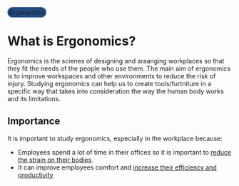 <style>
    .tag {
        background-color: #224c83;
        padding-left: 0.3em;
        padding-right: 0.3em;
        padding-top: 0.2em;
        padding-bottom: 0.2em;
        border-radius: 10em
    }
</style>

<span class="tag">Ergonomics</span>

# What is Ergonomics?

Ergonomics is the scienes of designing and araanging workplaces so that they fit the needs of the people who use them. The main aim of ergonomics is to improve workspaces and other environments to reduce the risk of injury. Studying ergonomics can help us to create tools/furtniture in a specific way that takes into consideration the way the human body works and its limitations.

## Importance

It is important to study ergonomics, especially in the workplace because:
- Employees spend a lot of time in their offices so it is important to <u>reduce the strain on their bodies</u>.
- It can improve employees comfort and <u>increase their efficiency and productivity</u>